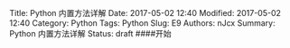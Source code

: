 Title: Python 内置方法详解
Date: 2017-05-02 12:40
Modified: 2017-05-02 12:40
Category: Python
Tags: Python
Slug: E9
Authors: nJcx
Summary: Python 内置方法详解
Status: draft
####开始
